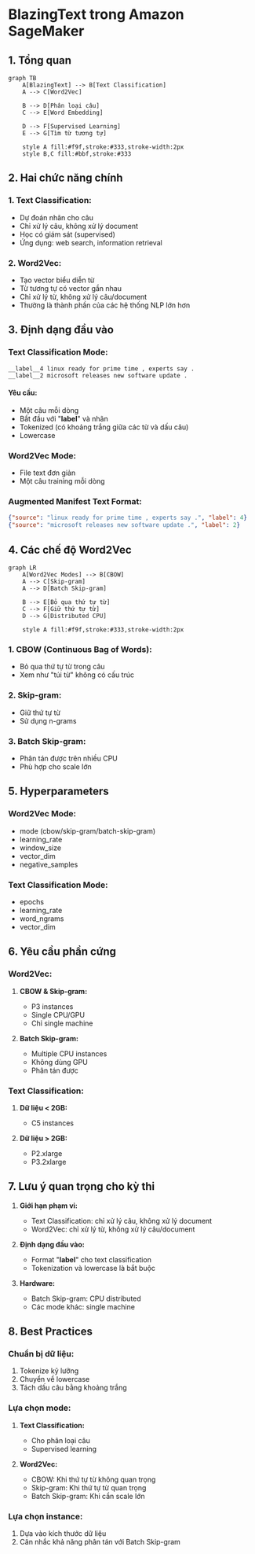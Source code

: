 # BlazingText trong Amazon SageMaker

## 1. Tổng quan

```mermaid
graph TB
    A[BlazingText] --> B[Text Classification]
    A --> C[Word2Vec]
    
    B --> D[Phân loại câu]
    C --> E[Word Embedding]
    
    D --> F[Supervised Learning]
    E --> G[Tìm từ tương tự]
    
    style A fill:#f9f,stroke:#333,stroke-width:2px
    style B,C fill:#bbf,stroke:#333
```

## 2. Hai chức năng chính

### 1. Text Classification:
- Dự đoán nhãn cho câu
- Chỉ xử lý câu, không xử lý document
- Học có giám sát (supervised)
- Ứng dụng: web search, information retrieval

### 2. Word2Vec:
- Tạo vector biểu diễn từ
- Từ tương tự có vector gần nhau
- Chỉ xử lý từ, không xử lý câu/document
- Thường là thành phần của các hệ thống NLP lớn hơn

## 3. Định dạng đầu vào

### Text Classification Mode:
```
__label__4 linux ready for prime time , experts say .
__label__2 microsoft releases new software update .
```

#### Yêu cầu:
- Một câu mỗi dòng 
- Bắt đầu với "__label__" và nhãn
- Tokenized (có khoảng trắng giữa các từ và dấu câu)
- Lowercase

### Word2Vec Mode:
- File text đơn giản
- Một câu training mỗi dòng

### Augmented Manifest Text Format:
```json
{"source": "linux ready for prime time , experts say .", "label": 4}
{"source": "microsoft releases new software update .", "label": 2}
```

## 4. Các chế độ Word2Vec

```mermaid
graph LR
    A[Word2Vec Modes] --> B[CBOW]
    A --> C[Skip-gram]
    A --> D[Batch Skip-gram]
    
    B --> E[Bỏ qua thứ tự từ]
    C --> F[Giữ thứ tự từ]
    D --> G[Distributed CPU]
    
    style A fill:#f9f,stroke:#333,stroke-width:2px
```

### 1. CBOW (Continuous Bag of Words):
- Bỏ qua thứ tự từ trong câu
- Xem như "túi từ" không có cấu trúc

### 2. Skip-gram:
- Giữ thứ tự từ
- Sử dụng n-grams

### 3. Batch Skip-gram:
- Phân tán được trên nhiều CPU
- Phù hợp cho scale lớn

## 5. Hyperparameters

### Word2Vec Mode:
- mode (cbow/skip-gram/batch-skip-gram)
- learning_rate
- window_size
- vector_dim
- negative_samples

### Text Classification Mode:
- epochs
- learning_rate
- word_ngrams
- vector_dim

## 6. Yêu cầu phần cứng

### Word2Vec:
1. **CBOW & Skip-gram:**
   - P3 instances
   - Single CPU/GPU
   - Chỉ single machine

2. **Batch Skip-gram:**
   - Multiple CPU instances
   - Không dùng GPU
   - Phân tán được

### Text Classification:
1. **Dữ liệu < 2GB:**
   - C5 instances

2. **Dữ liệu > 2GB:**
   - P2.xlarge
   - P3.2xlarge

## 7. Lưu ý quan trọng cho kỳ thi

1. **Giới hạn phạm vi:**
   - Text Classification: chỉ xử lý câu, không xử lý document
   - Word2Vec: chỉ xử lý từ, không xử lý câu/document

2. **Định dạng đầu vào:**
   - Format "__label__" cho text classification
   - Tokenization và lowercase là bắt buộc

3. **Hardware:**
   - Batch Skip-gram: CPU distributed
   - Các mode khác: single machine

## 8. Best Practices

### Chuẩn bị dữ liệu:
1. Tokenize kỹ lưỡng
2. Chuyển về lowercase
3. Tách dấu câu bằng khoảng trắng

### Lựa chọn mode:
1. **Text Classification:**
   - Cho phân loại câu
   - Supervised learning

2. **Word2Vec:**
   - CBOW: Khi thứ tự từ không quan trọng
   - Skip-gram: Khi thứ tự từ quan trọng
   - Batch Skip-gram: Khi cần scale lớn

### Lựa chọn instance:
1. Dựa vào kích thước dữ liệu
2. Cân nhắc khả năng phân tán với Batch Skip-gram